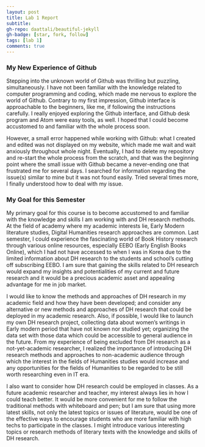 ```yaml
---
layout: post
title: Lab 1 Report
subtitle:
gh-repo: daattali/beautiful-jekyll
gh-badge: [star, fork, follow]
tags: [lab 1]
comments: true
---
```


### My New Experience of Github

  Stepping into the unknown world of Github was thrilling but puzzling, simultaneously. I have not been familiar with the knowledge related to computer programming and coding, which made me nervous to explore the world of Github. Contrary to my first impression, Github interface is approachable to the beginners, like me, if following the instructions carefully. I really enjoyed exploring the Github interface, and Github desk program and Atom were easy tools, as well. I hoped that I could become accustomed to and familiar with the whole process soon.

  However, a small error happened while working with Github: what I created and edited was not displayed on my website, which made me wait and wait anxiously throughout whole night. Eventually, I had to delete my repository and re-start the whole process from the scratch, and that was the beginning point where the small issue with Github became a never-ending one that frustrated me for several days. I searched for information regarding the issue(s) similar to mine but it was not found easily. Tried several times more, I finally understood how to deal with my issue.



### My Goal for this Semester
  My primary goal for this course is to become accustomed to and familiar with the knowledge and skills I am working with and DH research methods. At the field of academy where my academic interests lie, Early Modern literature studies, Digital Humanities research approaches are common. Last semester, I could experience the fascinating world of Book History research through various online resources, especially EEBO (Early English Books Online), which I had not have accessed to when I was in Korea due to the limited information about DH research to the students and school’s cutting off subscribing EEBO. I am sure that gaining the skills related to DH research would expand my insights and potentialities of my current and future research and it would be a precious academic asset and appealing advantage for me in job market.

  I would like to know the methods and approaches of DH research in my academic field and how they have been developed; and consider any alternative or new methods and approaches of DH research that could be deployed in my academic research. Also, if possible, I would like to launch my own DH research project, collecting data about women’s writings in Early modern period that have not known nor studied yet; organizing the data set with those data which could be accessible to general audience in the future. From my experience of being excluded from DH research as a not-yet-academic researcher, I realized the importance of introducing DH research methods and approaches to non-academic audience through which the interest in the fields of Humanities studies would increase and any opportunities for the fields of Humanities to be regarded to be still worth researching even in IT era.

  I also want to consider how DH research could be employed in classes. As a future academic researcher and teacher, my interest always lies in how I could teach better. It would be more convenient for me to follow the traditional methods with whiteboard and pen; but I am sure that using more latest skills, not only the latest topics or issues of literature, would be one of the effective ways to encourage students who are more familiar with high techs to participate in the classes. I might introduce various interesting topics or research methods of literary texts with the knowledge and skills of DH research.
